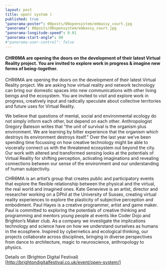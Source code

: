 ```yaml
---
layout: post
title: open( system )
published: true
"panorama-poster": 00posts/00opensystem/embassy_court.jpg
"panorama": 00posts/00opensystem/embassy_court.jpg
"panorama-longitude-speed": 0.01
"panorama-start-angle": 90
#"panorama-user-control": false
---
```



<h4>
<span class="chroma">CHRϴMA</span> are opening the doors on the development of their latest Virtual Reality project. You are invited to explore work in progress &amp; imagine new forms of being-together.
</h4>


<span class="chroma">CHRϴMA</span> are opening the doors on the development of their latest Virtual Reality project. We are asking how virtual reality and network technology can bring our domestic spaces into new communications with other living beings and the ecosystem. You are invited to visit and explore work in progress, creatively input and radically speculate about collective territories and future uses for Virtual Reality.


We believe that questions of mental, social and environmental ecology do not simply inform each other, but depend on each other. Anthropologist Gregory Bateson writes that “the unit of survival is the organism plus environment. We are learning by bitter experience that the organism which destroys its environment destroys itself.” Over the last year we’ve been spending time focussing on how creative technology might be able to viscerally connect us with the threatened ecosystem out beyond the city.  Our work with altered and transformed sensing looks at the potentials of Virtual Reality for shifting perception, activating imaginations and revealing connections between our sense of the environment and our understanding of human subjectivity.

<span class="chroma">CHRϴMA</span> is an artist’s group that creates public and participatory events that explore the flexible relationship between the physical and the virtual, the real world and imagined ones. Kate Genevieve is an artist, director and researcher working on a DPhil at the University of Sussex, creating virtual reality experiences to explore the plasticity of subjective perception and embodiment. Paul Hayes is a creative programmer, artist and game maker. Paul is committed to exploring the potentials of creative thinking and programming and mentors young people at events like Coder Dojo and Brighton’s Maker club. As a company we investigate the implications technology and science have on how we understand ourselves as humans in the ecosphere. Inspired by cybernetics and ecological thinking, our projects collaborate across disciplines, bringing in diverse perspectives from dance to architecture, magic to neuroscience, anthropology to physics.

Details on (Brighton Digital Festival)[http://brightondigitalfestival.co.uk/event/open-system/]
